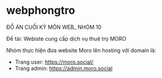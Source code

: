 # webphongtro
ĐỒ ÁN CUỐI KỲ MÔN WEB_ NHÓM 10

Đề tài: Webiste cung cấp dịch vụ thuê trọ MORO

Nhóm thực hiện đưa website Moro lên hosting với domain là:
- Trang user: https://moro.social/
- Trang admin: https://admin.moro.social

